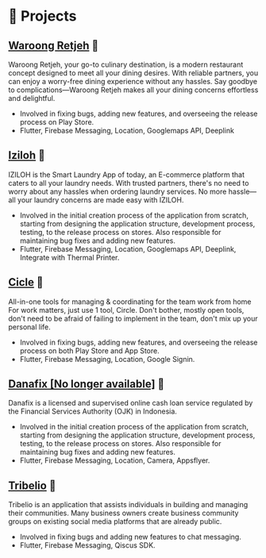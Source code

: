 
# 🧪 Projects

## [Waroong Retjeh](https://play.google.com/store/apps/details?id=com.waroongretjeh&hl=id&gl=US&pli=1) 🔗

Waroong Retjeh, your go-to culinary destination, is a modern restaurant concept designed to meet all your dining desires. With reliable partners, you can enjoy a worry-free dining experience without any hassles. Say goodbye to complications—Waroong Retjeh makes all your dining concerns effortless and delightful.

- Involved in fixing bugs, adding new features, and overseeing the release process on Play Store.
- Flutter, Firebase Messaging, Location, Googlemaps API, Deeplink

## [Iziloh](https://play.google.com/store/search?q=iziloh&c=apps&hl=id&gl=US) 🔗

IZILOH is the Smart Laundry App of today, an E-commerce platform that caters to all your laundry needs. With trusted partners, there's no need to worry about any hassles when ordering laundry services. No more hassle—all your laundry concerns are made easy with IZILOH.

- Involved in the initial creation process of the application from scratch, starting from designing the application structure, development process, testing, to the release process on stores. Also responsible for maintaining bug fixes and adding new features.
- Flutter, Firebase Messaging, Location, Googlemaps API, Deeplink, Integrate with Thermal Printer.

## [Cicle](https://play.google.com/store/search?q=Cicle&c=apps&hl=id&gl=US) 🔗

All-in-one tools for managing & coordinating for the team work from home
For work matters, just use 1 tool, Circle. Don't bother, mostly open tools, don't need to be afraid of failing to implement in the team, don't mix up your personal life.

- Involved in fixing bugs, adding new features, and overseeing the release process on both Play Store and App Store.
- Flutter, Firebase Messaging, Location, Google Signin.

## [Danafix [No longer available]](https://www.instagram.com/danafix_id/p/CX3Q0aJLs7b/?hl=en) 🔗

Danafix is a licensed and supervised online cash loan service regulated by the Financial Services Authority (OJK) in Indonesia.

- Involved in the initial creation process of the application from scratch, starting from designing the application structure, development process, testing, to the release process on stores. Also responsible for maintaining bug fixes and adding new features.
- Flutter, Firebase Messaging, Location, Camera, Appsflyer.

## [Tribelio](https://play.google.com/store/apps/details?id=com.app.tribelio) 🔗

Tribelio is an application that assists individuals in building and managing their communities. Many business owners create business community groups on existing social media platforms that are already public.

- Involved in fixing bugs and adding new features to chat messaging.
- Flutter, Firebase Messaging, Qiscus SDK.
